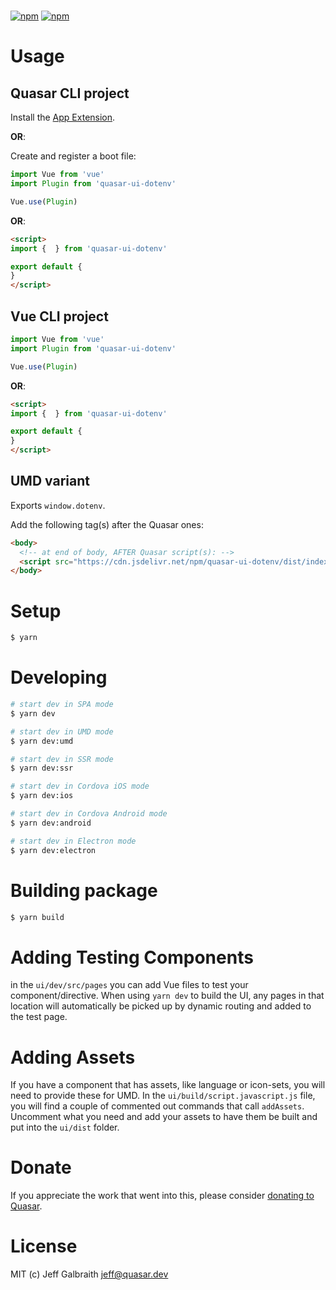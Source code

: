 # 

[![npm](https://img.shields.io/npm/v/quasar-ui-dotenv.svg?label=quasar-ui-dotenv)](https://www.npmjs.com/package/quasar-ui-dotenv)
[![npm](https://img.shields.io/npm/dt/quasar-ui-dotenv.svg)](https://www.npmjs.com/package/quasar-ui-dotenv)



# Usage

## Quasar CLI project

Install the [App Extension](../app-extension).

**OR**:

Create and register a boot file:

```js
import Vue from 'vue'
import Plugin from 'quasar-ui-dotenv'

Vue.use(Plugin)
```

**OR**:

```html
<script>
import {  } from 'quasar-ui-dotenv'

export default {
}
</script>
```

## Vue CLI project

```js
import Vue from 'vue'
import Plugin from 'quasar-ui-dotenv'

Vue.use(Plugin)
```

**OR**:

```html
<script>
import {  } from 'quasar-ui-dotenv'

export default {
}
</script>
```

## UMD variant

Exports `window.dotenv`.

Add the following tag(s) after the Quasar ones:

```html
<body>
  <!-- at end of body, AFTER Quasar script(s): -->
  <script src="https://cdn.jsdelivr.net/npm/quasar-ui-dotenv/dist/index.umd.min.js"></script>
</body>
```

# Setup
```bash
$ yarn
```

# Developing
```bash
# start dev in SPA mode
$ yarn dev

# start dev in UMD mode
$ yarn dev:umd

# start dev in SSR mode
$ yarn dev:ssr

# start dev in Cordova iOS mode
$ yarn dev:ios

# start dev in Cordova Android mode
$ yarn dev:android

# start dev in Electron mode
$ yarn dev:electron
```

# Building package
```bash
$ yarn build
```

# Adding Testing Components
in the `ui/dev/src/pages` you can add Vue files to test your component/directive. When using `yarn dev` to build the UI, any pages in that location will automatically be picked up by dynamic routing and added to the test page.

# Adding Assets
If you have a component that has assets, like language or icon-sets, you will need to provide these for UMD. In the `ui/build/script.javascript.js` file, you will find a couple of commented out commands that call `addAssets`. Uncomment what you need and add your assets to have them be built and put into the `ui/dist` folder.

# Donate
If you appreciate the work that went into this, please consider [donating to Quasar](https://donate.quasar.dev).

# License
MIT (c) Jeff Galbraith <jeff@quasar.dev>
